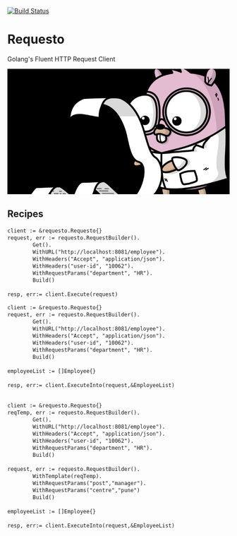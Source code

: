 [![Build Status](https://travis-ci.org/ShaileshSurya/requesto.svg?branch=master)](https://travis-ci.org/ShaileshSurya/requesto)

# Requesto

Golang's Fluent HTTP Request Client 

![alt text](https://github.com/ShaileshSurya/go-images/blob/master/go_pic.jpg?raw=true)

## Recipes

```
client := &requesto.Requesto{}
request, err := requesto.RequestBuilder().
		Get().
		WithURL("http://localhost:8081/employee").
		WithHeaders("Accept", "application/json").
		WithHeaders("user-id", "10062").
		WithRequestParams("department", "HR").
		Build()

resp, err:= client.Execute(request)

```


```
client := &requesto.Requesto{}
request, err := requesto.RequestBuilder().
		Get().
		WithURL("http://localhost:8081/employee").
		WithHeaders("Accept", "application/json").
		WithHeaders("user-id", "10062").
		WithRequestParams("department", "HR").
		Build()

employeeList := []Employee{}

resp, err:= client.ExecuteInto(request,&EmployeeList)
```


```

client := &requesto.Requesto{}
reqTemp, err := requesto.RequestBuilder().
		Get().
		WithURL("http://localhost:8081/employee").
		WithHeaders("Accept", "application/json").
		WithHeaders("user-id", "10062").
		WithRequestParams("department", "HR").
		Build()

request, err := requesto.RequestBuilder().
		WithTemplate(reqTemp).
        WithRequestParams("post","manager").
        WithRequestParams("centre","pune")
		Build()

employeeList := []Employee{}

resp, err:= client.ExecuteInto(request,&EmployeeList)
```
